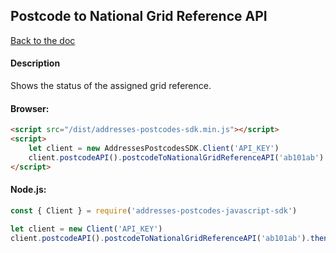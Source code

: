 ## Postcode to National Grid Reference API

[Back to the doc](../README.md)

#### Description

Shows the status of the assigned grid reference.

#### Browser:

```html
<script src="/dist/addresses-postcodes-sdk.min.js"></script>
<script>
    let client = new AddressesPostcodesSDK.Client('API_KEY')
    client.postcodeAPI().postcodeToNationalGridReferenceAPI('ab101ab').then(response => { console.log(response) })
</script>
```

#### Node.js:

```js
const { Client } = require('addresses-postcodes-javascript-sdk')

let client = new Client('API_KEY')
client.postcodeAPI().postcodeToNationalGridReferenceAPI('ab101ab').then(response => { console.log(response) })
```
